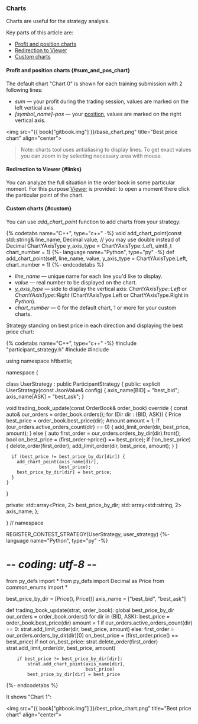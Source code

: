 ### Charts 

Charts are useful for the strategy analysis.

Key parts of this article are:

- [Profit and position charts](#sum_and_pos_chart)
- [Redirection to Viewer](#links)
- [Custom charts](#custom)

#### Profit and position charts {#sum_and_pos_chart}

<!-- TODO(asalikhov): change Chart 0 to sth. else when changed in web system -->
The default chart "Chart 0" is shown for each training submission with 2 following lines:

- *sum* — your profit during the trading session, values are marked on the left vertical axis.
- *[symbol_name]-pos* — your [position](/terms.md#position), values are marked on the right vertical axis.

<img src="{{ book["gitbook.img"] }}/base_chart.png" title="Best price chart" align="center">

> Note: charts tool uses antialiasing to display lines.
> To get exact values you can zoom in by selecting necessary area with mouse.

#### Redirection to Viewer {#links}

You can analyze the full situation in the order book in some particular moment.
For this purpose [Viewer](viewer.md) is provided: to open a moment there click the particular point of the chart.

#### Custom charts {#custom}

You can use *add_chart_point* function to add charts from your strategy:

{% codetabs name="C++", type="c++" -%}
void add_chart_point(const std::string& line_name,
                     Decimal value,  // you may use double instead of Decimal
                     ChartYAxisType y_axis_type = ChartYAxisType::Left,
                     uint8_t chart_number = 1)
{%- language name="Python", type="py" -%}
def add_chart_point(self,
                    line_name,
                    value,
                    y_axis_type = ChartYAxisType.Left,
                    chart_number = 1)
{%- endcodetabs %}

- *line_name* — unique name for each line you'd like to display.
- *value* — real number to be displayed on the chart.
- *y_axis_type* — side to display the vertical axis: *ChartYAxisType::Left* or *ChartYAxisType::Right* (ChartYAxisType.Left or ChartYAxisType.Right in *Python*).
- *chart_number* — 0 for the default chart, 1 or more for your custom charts.

Strategy standing on best price in each direction and displaying the best price chart:

{% codetabs name="C++", type="c++" -%}
#include "participant_strategy.h"
#include <array>
#include <string>

using namespace hftbattle;

namespace {

class UserStrategy : public ParticipantStrategy {
public:
  explicit UserStrategy(const JsonValue& config) {
    axis_name[BID] = "best_bid";
    axis_name[ASK] = "best_ask";
  }

  void trading_book_update(const OrderBook& order_book) override {
    const auto& our_orders = order_book.orders();
    for (Dir dir : {BID, ASK}) {
      Price best_price = order_book.best_price(dir);
      Amount amount = 1;
      if (our_orders.active_orders_count(dir) == 0) {
        add_limit_order(dir, best_price, amount);
      } else {
        auto first_order = our_orders.orders_by_dir(dir).front();
        bool on_best_price = (first_order->price() == best_price);
        if (!on_best_price) {
          delete_order(first_order);
          add_limit_order(dir, best_price, amount);
        }
      }

      if (best_price != best_price_by_dir[dir]) {
        add_chart_point(axis_name[dir],
                        best_price);
        best_price_by_dir[dir] = best_price;
      }
    }
  }

private:
  std::array<Price, 2> best_price_by_dir;
  std::array<std::string, 2> axis_name;
};

}  // namespace

REGISTER_CONTEST_STRATEGY(UserStrategy, user_strategy)
{%- language name="Python", type="py" -%}
# -*- coding: utf-8 -*-

from py_defs import *
from py_defs import Decimal as Price
from common_enums import *

best_price_by_dir = [Price(), Price()]
axis_name = ["best_bid", "best_ask"]


def trading_book_update(strat, order_book):
    global best_price_by_dir
    our_orders = order_book.orders()
    for dir in (BID, ASK):
        best_price = order_book.best_price(dir)
        amount = 1
        if our_orders.active_orders_count(dir) == 0:
            strat.add_limit_order(dir, best_price, amount)
        else:
            first_order = our_orders.orders_by_dir(dir)[0]
            on_best_price = (first_order.price() == best_price)
            if not on_best_price:
                strat.delete_order(first_order)
                strat.add_limit_order(dir, best_price, amount)

        if best_price != best_price_by_dir[dir]:
            strat.add_chart_point(axis_name[dir],
                                  best_price)
            best_price_by_dir[dir] = best_price
{%- endcodetabs %}

It shows "Chart 1":

<img src="{{ book["gitbook.img"] }}/best_price_chart.png" title="Best price chart" align="center">
